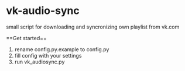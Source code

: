 vk-audio-sync
=============

small script for downloading and syncronizing own playlist from vk.com


==Get started==

1. rename config.py.example to config.py
2. fill config with your settings
3. run vk_audiosync.py

